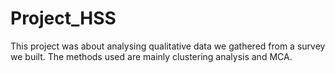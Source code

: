 # Project_HSS

This project was about analysing qualitative data we gathered from a survey we built. 
The methods used are mainly clustering analysis and MCA.
